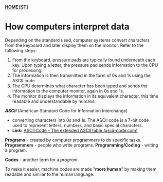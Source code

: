 **[HOME [ST]](ST101#^STMIDTERMch2)**

# How computers interpret data
Depending on the standard used, computer systems convert characters from the keyboard and later display them on the monitor. Refer to the following steps:
1. From the keyboard, pressure pads are typically found underneath each key. Upon typing a letter, the pressure pad sends information to the CPU for processing.
2. The information is then transmitted in the form of 0s and 1s using the ASCII code.
3. The CPU determines what character has been typed and sends the information to the computer monitor, again in 0s and 1s.
4. The monitor displays the information in its equivalent character, this time readable and understandable by humans.

***ASCII*** (American Standard Code for Information Interchange)
- converting characters into 0s and 1s. The ASCII code is a 7-bit code used to represent letters, numbers, and basic special characters.
- **Link:** [ASCII Code - The extended ASCII table (ascii-code.com)](https://www.ascii-code.com/)

**Programs** - created by computer programmers to do specific tasks.
**Programmers** - people who write programs.
**Programming/Coding** - writing a program.

**Codes** - another term for a *program*.

To make it easier, machine codes are made "**more human**" by making them readable and similar to the human language.